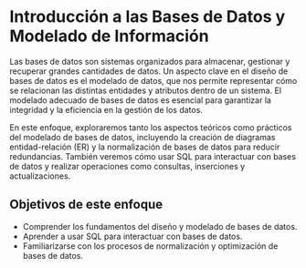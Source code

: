 # Introducción a las Bases de Datos y Modelado de Información

Las bases de datos son sistemas organizados para almacenar, gestionar y recuperar grandes cantidades de datos. Un aspecto clave en el diseño de bases de datos es el modelado de datos, que nos permite representar cómo se relacionan las distintas entidades y atributos dentro de un sistema. El modelado adecuado de bases de datos es esencial para garantizar la integridad y la eficiencia en la gestión de los datos.

En este enfoque, exploraremos tanto los aspectos teóricos como prácticos del modelado de bases de datos, incluyendo la creación de diagramas entidad-relación (ER) y la normalización de bases de datos para reducir redundancias. También veremos cómo usar SQL para interactuar con bases de datos y realizar operaciones como consultas, inserciones y actualizaciones.

## Objetivos de este enfoque
- Comprender los fundamentos del diseño y modelado de bases de datos.
- Aprender a usar SQL para interactuar con bases de datos.
- Familiarizarse con los procesos de normalización y optimización de bases de datos.